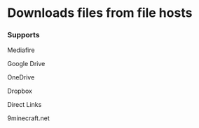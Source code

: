 # Downloads files from file hosts

### Supports

Mediafire

Google Drive

OneDrive

Dropbox

Direct Links

9minecraft.net

